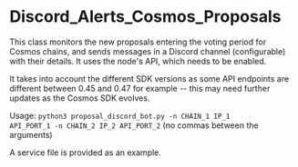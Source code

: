 # Discord_Alerts_Cosmos_Proposals

This class monitors the new proposals entering the voting period for Cosmos chains, and sends messages in a Discord channel (configurable) with their details.
It uses the node's API, which needs to be enabled.

It takes into account the different SDK versions as some API endpoints are different between 0.45 and 0.47 for example -- this may need further updates as the Cosmos SDK evolves. 

Usage: <code>python3 proposal_discord_bot.py -n CHAIN_1 IP_1 API_PORT_1 -n CHAIN_2 IP_2 API_PORT_2</code> (no commas between the arguments)

A service file is provided as an example.
